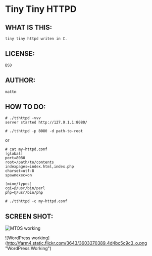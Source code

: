 Tiny Tiny HTTPD
===============

WHAT IS THIS:
-------------

	tiny tiny httpd writen in C.

LICENSE:
-------

	BSD

AUTHOR:
-------

	mattn

HOW TO DO:
----------

	# ./tthttpd -vvv
	server started http://127.0.1.1:8080/

	# ./tthttpd -p 8080 -d path-to-root

or

	# cat my-httpd.conf
	[global]
	port=8080
	root=/path/to/contents
	indexpages=index.html,index.php
	charset=utf-8
	spawnexec=on

	[mime/types]
	cgi=@/usr/bin/perl
	php=@/usr/bin/php
	
	# ./tthttpd -c my-httpd.conf

SCREEN SHOT:
------------

![MTOS working](http://farm4.static.flickr.com/3305/3597469456_1f5210975f_o.png "MTOS Working")

![WordPress working] (http://farm4.static.flickr.com/3643/3603370389_4d4bc5c9c3_o.png "WordPress Working")
